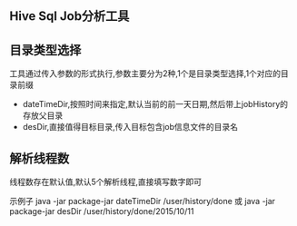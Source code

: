 ## Hive Sql Job分析工具

## 目录类型选择
工具通过传入参数的形式执行,参数主要分为2种,1个是目录类型选择,1个对应的目录前缀
* dateTimeDir,按照时间来指定,默认当前的前一天日期,然后带上jobHistory的存放父目录
* desDir,直接值得目标目录,传入目标包含job信息文件的目录名

## 解析线程数
线程数存在默认值,默认5个解析线程,直接填写数字即可

示例子
java -jar package-jar dateTimeDir /user/history/done 或
java -jar package-jar desDir /user/history/done/2015/10/11
